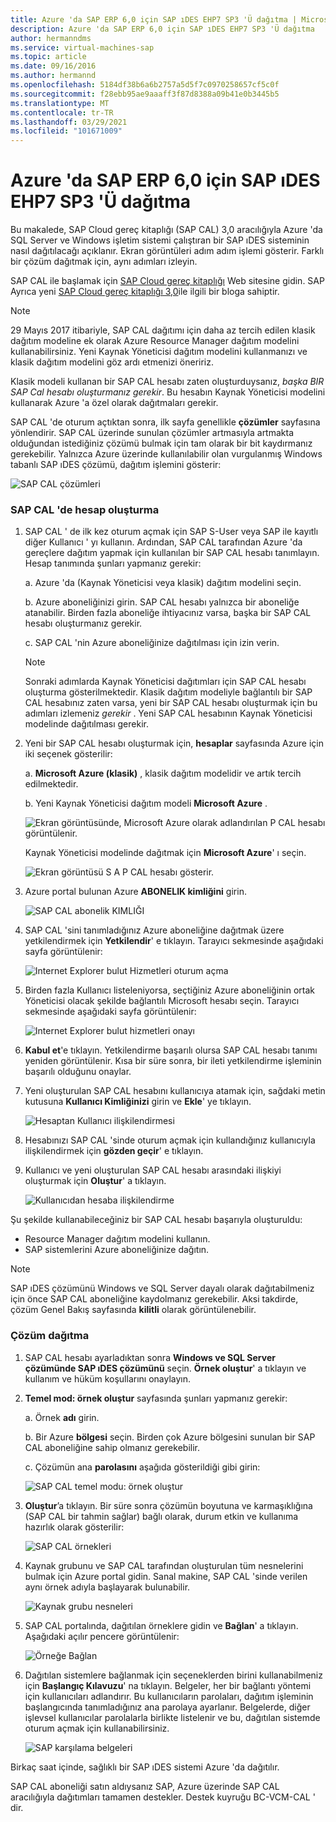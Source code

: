 ```yaml
---
title: Azure 'da SAP ERP 6,0 için SAP ıDES EHP7 SP3 'Ü dağıtma | Microsoft Docs
description: Azure 'da SAP ERP 6,0 için SAP ıDES EHP7 SP3 'Ü dağıtma
author: hermanndms
ms.service: virtual-machines-sap
ms.topic: article
ms.date: 09/16/2016
ms.author: hermannd
ms.openlocfilehash: 5184df38b6a6b2757a5d5f7c0970258657cf5c0f
ms.sourcegitcommit: f28ebb95ae9aaaff3f87d8388a09b41e0b3445b5
ms.translationtype: MT
ms.contentlocale: tr-TR
ms.lasthandoff: 03/29/2021
ms.locfileid: "101671009"
---
```

# <a name="deploy-sap-ides-ehp7-sp3-for-sap-erp-60-on-azure"></a>Azure 'da SAP ERP 6,0 için SAP ıDES EHP7 SP3 'Ü dağıtma
Bu makalede, SAP Cloud gereç kitaplığı (SAP CAL) 3,0 aracılığıyla Azure 'da SQL Server ve Windows işletim sistemi çalıştıran bir SAP ıDES sisteminin nasıl dağıtılacağı açıklanır. Ekran görüntüleri adım adım işlemi gösterir. Farklı bir çözüm dağıtmak için, aynı adımları izleyin.

SAP CAL ile başlamak için [SAP Cloud gereç kitaplığı](https://cal.sap.com/) Web sitesine gidin. SAP Ayrıca yeni [SAP Cloud gereç kitaplığı 3,0](https://scn.sap.com/community/cloud-appliance-library/blog/2016/05/27/sap-cloud-appliance-library-30-came-with-a-new-user-experience)ile ilgili bir bloga sahiptir. 

> [!NOTE]
> 29 Mayıs 2017 itibariyle, SAP CAL dağıtımı için daha az tercih edilen klasik dağıtım modeline ek olarak Azure Resource Manager dağıtım modelini kullanabilirsiniz. Yeni Kaynak Yöneticisi dağıtım modelini kullanmanızı ve klasik dağıtım modelini göz ardı etmenizi öneririz.

Klasik modeli kullanan bir SAP CAL hesabı zaten oluşturduysanız, *başka BIR SAP Cal hesabı oluşturmanız gerekir*. Bu hesabın Kaynak Yöneticisi modelini kullanarak Azure 'a özel olarak dağıtmaları gerekir.

SAP CAL 'de oturum açtıktan sonra, ilk sayfa genellikle **çözümler** sayfasına yönlendirir. SAP CAL üzerinde sunulan çözümler artmasıyla artmakta olduğundan istediğiniz çözümü bulmak için tam olarak bir bit kaydırmanız gerekebilir. Yalnızca Azure üzerinde kullanılabilir olan vurgulanmış Windows tabanlı SAP ıDES çözümü, dağıtım işlemini gösterir:

![SAP CAL çözümleri](./media/cal-ides-erp6-ehp7-sp3-sql/ides-pic1.jpg)

### <a name="create-an-account-in-the-sap-cal"></a>SAP CAL 'de hesap oluşturma
1. SAP CAL ' de ilk kez oturum açmak için SAP S-User veya SAP ile kayıtlı diğer Kullanıcı ' yı kullanın. Ardından, SAP CAL tarafından Azure 'da gereçlere dağıtım yapmak için kullanılan bir SAP CAL hesabı tanımlayın. Hesap tanımında şunları yapmanız gerekir:

    a. Azure 'da (Kaynak Yöneticisi veya klasik) dağıtım modelini seçin.

    b. Azure aboneliğinizi girin. SAP CAL hesabı yalnızca bir aboneliğe atanabilir. Birden fazla aboneliğe ihtiyacınız varsa, başka bir SAP CAL hesabı oluşturmanız gerekir.
    
    c. SAP CAL 'nin Azure aboneliğinize dağıtılması için izin verin.

   > [!NOTE]
   >  Sonraki adımlarda Kaynak Yöneticisi dağıtımları için SAP CAL hesabı oluşturma gösterilmektedir. Klasik dağıtım modeliyle bağlantılı bir SAP CAL hesabınız zaten varsa, yeni bir SAP CAL hesabı oluşturmak için bu adımları izlemeniz *gerekir* . Yeni SAP CAL hesabının Kaynak Yöneticisi modelinde dağıtılması gerekir.

1. Yeni bir SAP CAL hesabı oluşturmak için, **hesaplar** sayfasında Azure için iki seçenek gösterilir: 

    a. **Microsoft Azure (klasik)** , klasik dağıtım modelidir ve artık tercih edilmektedir.

    b. Yeni Kaynak Yöneticisi dağıtım modeli **Microsoft Azure** .

    ![Ekran görüntüsünde, Microsoft Azure olarak adlandırılan P CAL hesabı görüntülenir.](./media/cal-ides-erp6-ehp7-sp3-sql/s4h-pic-2a.PNG)

    Kaynak Yöneticisi modelinde dağıtmak için **Microsoft Azure**' ı seçin.

    ![Ekran görüntüsü S A P CAL hesabı gösterir.](./media/cal-ides-erp6-ehp7-sp3-sql/s4h-pic3c.PNG)

1. Azure portal bulunan Azure **ABONELIK kimliğini** girin. 

    ![SAP CAL abonelik KIMLIĞI](./media/cal-ides-erp6-ehp7-sp3-sql/s4h-pic3c.PNG)

1. SAP CAL 'sini tanımladığınız Azure aboneliğine dağıtmak üzere yetkilendirmek için **Yetkilendir**' e tıklayın. Tarayıcı sekmesinde aşağıdaki sayfa görüntülenir:

    ![Internet Explorer bulut Hizmetleri oturum açma](./media/cal-ides-erp6-ehp7-sp3-sql/s4h-pic4c.PNG)

1. Birden fazla Kullanıcı listeleniyorsa, seçtiğiniz Azure aboneliğinin ortak Yöneticisi olacak şekilde bağlantılı Microsoft hesabı seçin. Tarayıcı sekmesinde aşağıdaki sayfa görüntülenir:

    ![Internet Explorer bulut hizmetleri onayı](./media/cal-ides-erp6-ehp7-sp3-sql/s4h-pic5a.PNG)

1. **Kabul et**'e tıklayın. Yetkilendirme başarılı olursa SAP CAL hesabı tanımı yeniden görüntülenir. Kısa bir süre sonra, bir ileti yetkilendirme işleminin başarılı olduğunu onaylar.

1. Yeni oluşturulan SAP CAL hesabını kullanıcıya atamak için, sağdaki metin kutusuna **Kullanıcı Kimliğinizi** girin ve **Ekle**' ye tıklayın. 

    ![Hesaptan Kullanıcı ilişkilendirmesi](./media/cal-ides-erp6-ehp7-sp3-sql/s4h-pic8a.PNG)

1. Hesabınızı SAP CAL 'sinde oturum açmak için kullandığınız kullanıcıyla ilişkilendirmek için **gözden geçir**' e tıklayın. 

1. Kullanıcı ve yeni oluşturulan SAP CAL hesabı arasındaki ilişkiyi oluşturmak için **Oluştur**' a tıklayın.

    ![Kullanıcıdan hesaba ilişkilendirme](./media/cal-ides-erp6-ehp7-sp3-sql/s4h-pic9b.PNG)

Şu şekilde kullanabileceğiniz bir SAP CAL hesabı başarıyla oluşturuldu:

- Resource Manager dağıtım modelini kullanın.
- SAP sistemlerini Azure aboneliğinize dağıtın.

> [!NOTE]
> SAP ıDES çözümünü Windows ve SQL Server dayalı olarak dağıtabilmeniz için önce SAP CAL aboneliğine kaydolmanız gerekebilir. Aksi takdirde, çözüm Genel Bakış sayfasında **kilitli** olarak görüntülenebilir.

### <a name="deploy-a-solution"></a>Çözüm dağıtma
1. SAP CAL hesabı ayarladıktan sonra **Windows ve SQL Server çözümünde SAP ıDES çözümünü** seçin. **Örnek oluştur**' a tıklayın ve kullanım ve hüküm koşullarını onaylayın. 

1. **Temel mod: örnek oluştur** sayfasında şunları yapmanız gerekir:

    a. Örnek **adı** girin.

    b. Bir Azure **bölgesi** seçin. Birden çok Azure bölgesini sunulan bir SAP CAL aboneliğine sahip olmanız gerekebilir.

    c.  Çözümün ana **parolasını** aşağıda gösterildiği gibi girin:

    ![SAP CAL temel modu: örnek oluştur](./media/cal-ides-erp6-ehp7-sp3-sql/ides-pic10a.png)

1. **Oluştur**’a tıklayın. Bir süre sonra çözümün boyutuna ve karmaşıklığına (SAP CAL bir tahmin sağlar) bağlı olarak, durum etkin ve kullanıma hazırlık olarak gösterilir: 

    ![SAP CAL örnekleri](./media/cal-ides-erp6-ehp7-sp3-sql/ides-pic12a.png)

1. Kaynak grubunu ve SAP CAL tarafından oluşturulan tüm nesnelerini bulmak için Azure portal gidin. Sanal makine, SAP CAL 'sinde verilen aynı örnek adıyla başlayarak bulunabilir.

    ![Kaynak grubu nesneleri](./media/cal-ides-erp6-ehp7-sp3-sql/ides_resource_group.PNG)

1. SAP CAL portalında, dağıtılan örneklere gidin ve **Bağlan**' a tıklayın. Aşağıdaki açılır pencere görüntülenir: 

    ![Örneğe Bağlan](./media/cal-ides-erp6-ehp7-sp3-sql/ides-pic14a.PNG)

1. Dağıtılan sistemlere bağlanmak için seçeneklerden birini kullanabilmeniz için **Başlangıç Kılavuzu**' na tıklayın. Belgeler, her bir bağlantı yöntemi için kullanıcıları adlandırır. Bu kullanıcıların parolaları, dağıtım işleminin başlangıcında tanımladığınız ana parolaya ayarlanır. Belgelerde, diğer işlevsel kullanıcılar parolalarla birlikte listelenir ve bu, dağıtılan sistemde oturum açmak için kullanabilirsiniz.

    ![SAP karşılama belgeleri](./media/cal-ides-erp6-ehp7-sp3-sql/ides-pic15.jpg)

Birkaç saat içinde, sağlıklı bir SAP ıDES sistemi Azure 'da dağıtılır.

SAP CAL aboneliği satın aldıysanız SAP, Azure üzerinde SAP CAL aracılığıyla dağıtımları tamamen destekler. Destek kuyruğu BC-VCM-CAL ' dir.

